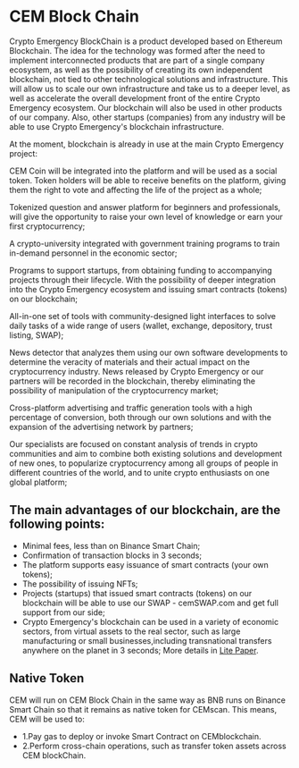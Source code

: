 # CEM Block Chain

Crypto Emergency BlockChain is a product developed based on
Ethereum Blockchain. The idea for the technology was formed
after the need to implement interconnected products that are part
of a single company ecosystem, as well as the possibility of
creating its own independent blockchain, not tied to other
technological solutions and infrastructure. This will allow us to
scale our own infrastructure and take us to a deeper level, as well
as accelerate the overall development front of the entire Crypto
Emergency ecosystem. Our blockchain will also be used in other
products of our company. Also, other startups (companies) from
any industry will be able to use Crypto Emergency's blockchain
infrastructure.

At the moment, blockchain is already in use at the main Crypto
Emergency project:

CEM Coin will be integrated into the platform and will be used as
a social token. Token holders will be able to receive benefits on the
platform, giving them the right to vote and affecting the life of the
project as a whole;

Tokenized question and answer platform for beginners and
professionals, will give the opportunity to raise your own level of
knowledge or earn your first cryptocurrency;

A crypto-university integrated with government training
programs to train in-demand personnel in the economic sector;

Programs to support startups, from obtaining funding to
accompanying projects through their lifecycle. With the
possibility of deeper integration into the Crypto Emergency
ecosystem and issuing smart contracts (tokens) on our
blockchain;

All-in-one set of tools with community-designed light interfaces
to solve daily tasks of a wide range of users (wallet, exchange,
depository, trust listing, SWAP);

News detector that analyzes them using our own software
developments to determine the veracity of materials and their
actual impact on the cryptocurrency industry. News released by
Crypto Emergency or our partners will be recorded in the
blockchain, thereby eliminating the possibility of manipulation of
the cryptocurrency market;

Cross-platform advertising and traffic generation tools with a
high percentage of conversion, both through our own solutions
and with the expansion of the advertising network by partners;

Our specialists are focused on constant analysis of trends in
crypto communities and aim to combine both existing solutions
and development of new ones, to popularize cryptocurrency
among all groups of people in different countries of the world,
and to unite crypto enthusiasts on one global platform;

## The main advantages of our blockchain, are the following points:

* Minimal fees, less than on Binance Smart Chain;
* Confirmation of transaction blocks in 3 seconds;
* The platform supports easy issuance of smart contracts (your own tokens);
* The possibility of issuing NFTs;
* Projects (startups) that issued smart contracts (tokens) on our blockchain will be able to use our SWAP - cemSWAP.com and get full support from our side;
* Crypto Emergency's blockchain can be used in a variety of economic sectors, from virtual assets to the real sector, such as large manufacturing or small businesses,including transnational transfers anywhere on the planet in 3 seconds;
More details in [Lite Paper](https://cemblockchain.com/assets/docs/LitePaperEn.pdf).

## Native Token

CEM will run on CEM Block Chain in the same way as BNB runs on Binance Smart Chain so that it remains as native token for CEMscan. This means, CEM will be used to:
* 1.Pay gas to deploy or invoke Smart Contract on CEMblockchain.
* 2.Perform cross-chain operations, such as transfer token assets across CEM blockChain.
